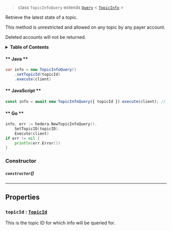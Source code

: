 > class `TopicInfoQuery` extends [`Query`](reference/core/Query.md) < [`TopicInfo`](reference/consensus/TopicInfo.md) >

Retrieve the latest state of a topic.

This method is unrestricted and allowed on any topic by any payer account.

Deleted accounts will not be returned.

<details>
<summary><b>Table of Contents</b></summary>

| Item | Java | JavaScript | Go
| - | - | - | - |
| [`topicId`](#topicid-topicid) | ✅ | ✅ | ✅

</details>

<!-- tabs:start -->

#### ** Java **

```java
var info = new TopicInfoQuery()
    .setTopicId(topicId)
    .execute(client)
```

#### ** JavaScript **

```javascript
const info = await new TopicInfoQuery({ topicId }).execute(client); // Uint8Array
```

#### ** Go **

```go
info, err := hedera.NewTopicInfoQuery().
    SetTopicID(topicID).
    Execute(client)
if err != nil {
    println(err.Error())
}
```

<!-- tabs:end -->

### Constructor

##### `constructor`()

---

## Properties

### `topicId` : [`TopicId`](reference/consensus/TopicId.md)

This is the topic ID for which info will be queried for.
